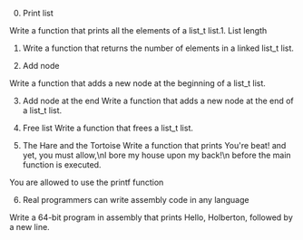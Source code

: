 0. Print list

Write a function that prints all the elements of a list_t list.1. List length


1. Write a function that returns the number of elements in a linked list_t list.

2. Add node

Write a function that adds a new node at the beginning of a list_t list.


3. Add node at the end
Write a function that adds a new node at the end of a list_t list.

4. Free list
Write a function that frees a list_t list.

5. The Hare and the Tortoise
Write a function that prints You're beat! and yet, you must allow,\nI bore my house upon my back!\n before the main function is executed.

You are allowed to use the printf function

6. Real programmers can write assembly code in any language

Write a 64-bit program in assembly that prints Hello, Holberton, followed by a new line.
